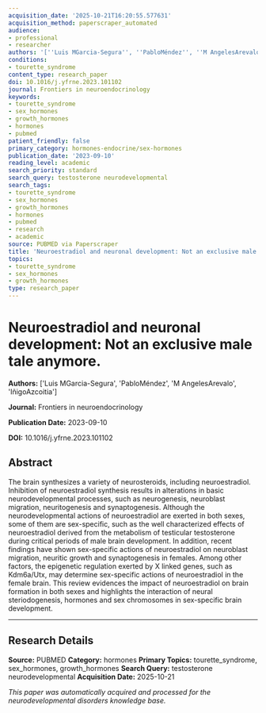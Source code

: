 ```yaml
---
acquisition_date: '2025-10-21T16:20:55.577631'
acquisition_method: paperscraper_automated
audience:
- professional
- researcher
authors: '[''Luis MGarcia-Segura'', ''PabloMéndez'', ''M AngelesArevalo'', ''IñigoAzcoitia'']'
conditions:
- tourette_syndrome
content_type: research_paper
doi: 10.1016/j.yfrne.2023.101102
journal: Frontiers in neuroendocrinology
keywords:
- tourette_syndrome
- sex_hormones
- growth_hormones
- hormones
- pubmed
patient_friendly: false
primary_category: hormones-endocrine/sex-hormones
publication_date: '2023-09-10'
reading_level: academic
search_priority: standard
search_query: testosterone neurodevelopmental
search_tags:
- tourette_syndrome
- sex_hormones
- growth_hormones
- hormones
- pubmed
- research
- academic
source: PUBMED via Paperscraper
title: 'Neuroestradiol and neuronal development: Not an exclusive male tale anymore.'
topics:
- tourette_syndrome
- sex_hormones
- growth_hormones
type: research_paper
---
```


# Neuroestradiol and neuronal development: Not an exclusive male tale anymore.

**Authors:** ['Luis MGarcia-Segura', 'PabloMéndez', 'M AngelesArevalo', 'IñigoAzcoitia']

**Journal:** Frontiers in neuroendocrinology

**Publication Date:** 2023-09-10

**DOI:** 10.1016/j.yfrne.2023.101102

## Abstract

The brain synthesizes a variety of neurosteroids, including neuroestradiol. Inhibition of neuroestradiol synthesis results in alterations in basic neurodevelopmental processes, such as neurogenesis, neuroblast migration, neuritogenesis and synaptogenesis. Although the neurodevelopmental actions of neuroestradiol are exerted in both sexes, some of them are sex-specific, such as the well characterized effects of neuroestradiol derived from the metabolism of testicular testosterone during critical periods of male brain development. In addition, recent findings have shown sex-specific actions of neuroestradiol on neuroblast migration, neuritic growth and synaptogenesis in females. Among other factors, the epigenetic regulation exerted by X linked genes, such as Kdm6a/Utx, may determine sex-specific actions of neuroestradiol in the female brain. This review evidences the impact of neuroestradiol on brain formation in both sexes and highlights the interaction of neural steriodogenesis, hormones and sex chromosomes in sex-specific brain development.

---

## Research Details

**Source:** PUBMED
**Category:** hormones
**Primary Topics:** tourette_syndrome, sex_hormones, growth_hormones
**Search Query:** testosterone neurodevelopmental
**Acquisition Date:** 2025-10-21

*This paper was automatically acquired and processed for the neurodevelopmental disorders knowledge base.*
